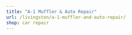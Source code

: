 ```yaml
---
title: "A-1 Muffler & Auto Repair"
url: /livingston/a-1-muffler-and-auto-repair/
shop: car repair
---
```

